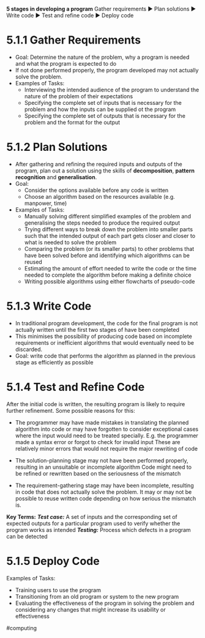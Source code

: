**5 stages in developing a program**
Gather requirements ▶ Plan solutions ▶ Write code ▶ Test and refine code ▶ Deploy code

# 5.1.1 Gather Requirements
- Goal: Determine the nature of the problem, why a program is needed and what the program is expected to do
- If not done performed properly, the program developed may not actually solve the problem.
- Examples of Tasks:
	- Interviewing the intended audience of the program to understand the nature of the problem of their expectations
	- Specifying the complete set of inputs that is necessary for the problem and how the inputs can be supplied ot the program
	- Specifying the complete set of outputs that is necessary for the problem and the format for the output
# 5.1.2 Plan Solutions
- After gathering and refining the required inputs and outputs of the program, plan out a solution using the skills of **decomposition**, **pattern recognition** and **generalisation**. 
- Goal:
	- Consider the options available before any code is written
	- Choose an algorithm based on the resources available (e.g. manpower, time)
- Examples of Tasks:
	- Manually solving different simplified examples of the problem and generalising the steps needed to produce the required output
	- Trying different ways to break down the problem into smaller parts such that the intended output of each part gets closer and closer to what is needed to solve the problem
	- Comparing the problem (or its smaller parts) to other problems that have been solved before and identifying which algorithms can be reused
	- Estimating the amount of effort needed to write the code or the time needed to complete the algorithm before making a definite choice
	- Writing possible algorithms using either flowcharts of pseudo-code
# 5.1.3 Write Code
- In traditional program development, the code for the final program is not actually written until the first two stages of have been completed
- This minimises the possibility of producing code based on incomplete requirements or inefficient algorithms that would eventually need to be discarded.
- Goal: write code that performs the algorithm as planned in the previous stage as efficiently as possible

# 5.1.4 Test and Refine Code
After the initial code is written, the resulting program is likely to require further refinement. Some possible reasons for this:
- The programmer may have made mistakes in translating the planned algorithm into code or may have forgotten to consider exceptional cases where the input would need to be treated specially.
  E.g. the programmer made a syntax error or forgot to check for invalid input
  These are relatively minor errors that would not require the major rewriting of code
  
- The solution-planning stage may not have been performed properly, resulting in an unsuitable or incomplete algorithm
  Code might need to be refined or rewritten based on the seriousness of the mismatch
  
- The requirement-gathering stage may have been incomplete, resulting in code that does not actually solve the problem. It may or may not be possible to reuse written code depending on how serious the mismatch is.

**Key Terms:**
***Test case:*** A set of inputs and the corresponding set of expected outputs for a particular program used to verify whether the program works as intended
***Testing:*** Process which defects in a program can be detected

# 5.1.5 Deploy Code
Examples of Tasks:
- Training users to use the program
- Transitioning from an old program or system to the new program
- Evaluating the effectiveness of the program in solving the problem and considering any changes that might increase its usability or effectiveness

#computing 